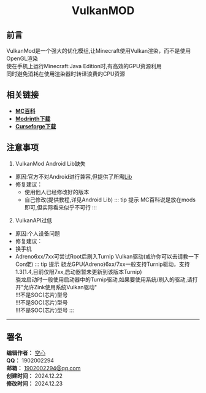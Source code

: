 <div align="center">

# VulkanMOD

</div>

## 前言

VulkanMod是一个强大的优化模组,让Minecraft使用Vulkan渲染，而不是使用OpenGL渲染  
使在手机上运行Minecraft:Java Edition时,有高效的GPU资源利用  
同时避免消耗在使用渲染器时转译浪费的CPU资源  

## 相关链接

 - **[MC百科](https://www.mcmod.cn/class/6626.html)**
 - **[Modrinth下载](https://modrinth.com/mod/vulkanmod)**
 - **[Curseforge下载](https://www.curseforge.com/minecraft/mc-mods/vulkanmod)**

## 注意事项

 1. VulkanMod Android Lib缺失

   - 原因:官方不对Android进行兼容,但提供了所需[Lib](https://www.curseforge.com/minecraft/mc-mods/vulkanmod-android-libs)
   - 修复建议：
     - 使用他人已经修改好的版本
     - 自己修改(提供教程,详见Android Lib)
::: tip 提示
MC百科说是放在mods即可,但实际看来似乎不可行
:::

 2. VulkanAPI过低
 - 原因:个人设备问题
 - 修复建议：
  - 换手机
  - Adreno6xx/7xx可尝试Root后刷入Turnip Vulkan驱动(或许你可以去请教一下Con佬)
::: tip 提示
骁龙GPU(Adreno)6xx/7xx一般支持Turnip驱动，支持1.3(1.4,目前仅限7xx,启动器暂未更新到该版本Turnip)  
骁龙启动时一般使用启动器中的Turnip驱动,如果要使用系统/刷入的驱动,请打开"允许Zink使用系统Vulkan驱动"  
!!!不是SOC(芯片)型号  
!!!不是SOC(芯片)型号  
!!!不是SOC(芯片)型号
:::
---

## 署名

**编辑作者：** [空心](https://github.com/KongXing0819)  
**QQ：** 1902002294  
**邮箱：** 1902002294@qq.com  
**创建时间：** 2024.12.22  
**修改时间：** 2024.12.23  
